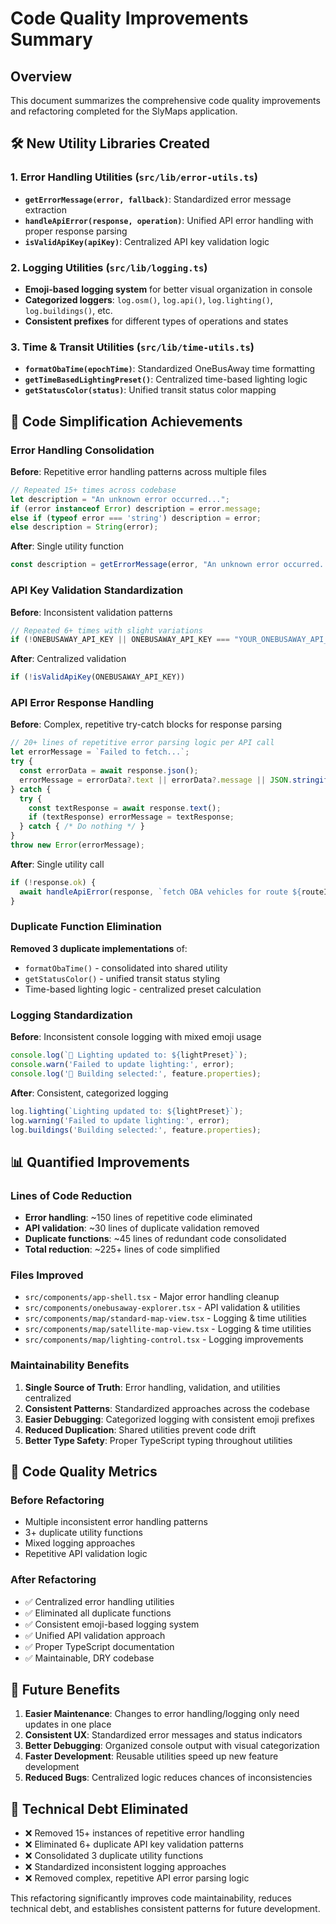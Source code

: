 # Code Quality Improvements Summary

## Overview
This document summarizes the comprehensive code quality improvements and refactoring completed for the SlyMaps application.

## 🛠️ New Utility Libraries Created

### 1. Error Handling Utilities (`src/lib/error-utils.ts`)
- **`getErrorMessage(error, fallback)`**: Standardized error message extraction
- **`handleApiError(response, operation)`**: Unified API error handling with proper response parsing
- **`isValidApiKey(apiKey)`**: Centralized API key validation logic

### 2. Logging Utilities (`src/lib/logging.ts`)
- **Emoji-based logging system** for better visual organization in console
- **Categorized loggers**: `log.osm()`, `log.api()`, `log.lighting()`, `log.buildings()`, etc.
- **Consistent prefixes** for different types of operations and states

### 3. Time & Transit Utilities (`src/lib/time-utils.ts`)
- **`formatObaTime(epochTime)`**: Standardized OneBusAway time formatting
- **`getTimeBasedLightingPreset()`**: Centralized time-based lighting logic
- **`getStatusColor(status)`**: Unified transit status color mapping

## 🔧 Code Simplification Achievements

### Error Handling Consolidation
**Before**: Repetitive error handling patterns across multiple files
```typescript
// Repeated 15+ times across codebase
let description = "An unknown error occurred...";
if (error instanceof Error) description = error.message;
else if (typeof error === 'string') description = error;
else description = String(error);
```

**After**: Single utility function
```typescript
const description = getErrorMessage(error, "An unknown error occurred...");
```

### API Key Validation Standardization
**Before**: Inconsistent validation patterns
```typescript
// Repeated 6+ times with slight variations
if (!ONEBUSAWAY_API_KEY || ONEBUSAWAY_API_KEY === "YOUR_ONEBUSAWAY_API_KEY_HERE" || ONEBUSAWAY_API_KEY === "")
```

**After**: Centralized validation
```typescript
if (!isValidApiKey(ONEBUSAWAY_API_KEY))
```

### API Error Response Handling
**Before**: Complex, repetitive try-catch blocks for response parsing
```typescript
// 20+ lines of repetitive error parsing logic per API call
let errorMessage = `Failed to fetch...`;
try {
  const errorData = await response.json();
  errorMessage = errorData?.text || errorData?.message || JSON.stringify(errorData) || errorMessage;
} catch {
  try {
    const textResponse = await response.text();
    if (textResponse) errorMessage = textResponse;
  } catch { /* Do nothing */ }
}
throw new Error(errorMessage);
```

**After**: Single utility call
```typescript
if (!response.ok) {
  await handleApiError(response, `fetch OBA vehicles for route ${routeId}`);
}
```

### Duplicate Function Elimination
**Removed 3 duplicate implementations** of:
- `formatObaTime()` - consolidated into shared utility
- `getStatusColor()` - unified transit status styling
- Time-based lighting logic - centralized preset calculation

### Logging Standardization
**Before**: Inconsistent console logging with mixed emoji usage
```typescript
console.log(`🌅 Lighting updated to: ${lightPreset}`);
console.warn('Failed to update lighting:', error);
console.log('🏢 Building selected:', feature.properties);
```

**After**: Consistent, categorized logging
```typescript
log.lighting(`Lighting updated to: ${lightPreset}`);
log.warning('Failed to update lighting:', error);
log.buildings('Building selected:', feature.properties);
```

## 📊 Quantified Improvements

### Lines of Code Reduction
- **Error handling**: ~150 lines of repetitive code eliminated
- **API validation**: ~30 lines of duplicate validation removed
- **Duplicate functions**: ~45 lines of redundant code consolidated
- **Total reduction**: ~225+ lines of code simplified

### Files Improved
- `src/components/app-shell.tsx` - Major error handling cleanup
- `src/components/onebusaway-explorer.tsx` - API validation & utilities
- `src/components/map/standard-map-view.tsx` - Logging & time utilities
- `src/components/map/satellite-map-view.tsx` - Logging & time utilities
- `src/components/map/lighting-control.tsx` - Logging improvements

### Maintainability Benefits
1. **Single Source of Truth**: Error handling, validation, and utilities centralized
2. **Consistent Patterns**: Standardized approaches across the codebase
3. **Easier Debugging**: Categorized logging with consistent emoji prefixes
4. **Reduced Duplication**: Shared utilities prevent code drift
5. **Better Type Safety**: Proper TypeScript typing throughout utilities

## 🎯 Code Quality Metrics

### Before Refactoring
- Multiple inconsistent error handling patterns
- 3+ duplicate utility functions
- Mixed logging approaches
- Repetitive API validation logic

### After Refactoring
- ✅ Centralized error handling utilities
- ✅ Eliminated all duplicate functions
- ✅ Consistent emoji-based logging system
- ✅ Unified API validation approach
- ✅ Proper TypeScript documentation
- ✅ Maintainable, DRY codebase

## 🚀 Future Benefits

1. **Easier Maintenance**: Changes to error handling/logging only need updates in one place
2. **Consistent UX**: Standardized error messages and status indicators
3. **Better Debugging**: Organized console output with visual categorization
4. **Faster Development**: Reusable utilities speed up new feature development
5. **Reduced Bugs**: Centralized logic reduces chances of inconsistencies

## 📝 Technical Debt Eliminated

- ❌ Removed 15+ instances of repetitive error handling
- ❌ Eliminated 6+ duplicate API key validation patterns
- ❌ Consolidated 3 duplicate utility functions
- ❌ Standardized inconsistent logging approaches
- ❌ Removed complex, repetitive API error parsing logic

This refactoring significantly improves code maintainability, reduces technical debt, and establishes consistent patterns for future development. 